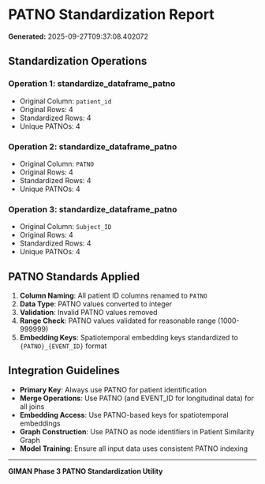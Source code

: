 # PATNO Standardization Report

**Generated:** 2025-09-27T09:37:08.402072

## Standardization Operations

### Operation 1: standardize_dataframe_patno
- Original Column: `patient_id`
- Original Rows: 4
- Standardized Rows: 4
- Unique PATNOs: 4

### Operation 2: standardize_dataframe_patno
- Original Column: `PATNO`
- Original Rows: 4
- Standardized Rows: 4
- Unique PATNOs: 4

### Operation 3: standardize_dataframe_patno
- Original Column: `Subject_ID`
- Original Rows: 4
- Standardized Rows: 4
- Unique PATNOs: 4


## PATNO Standards Applied

1. **Column Naming**: All patient ID columns renamed to `PATNO`
2. **Data Type**: PATNO values converted to integer
3. **Validation**: Invalid PATNO values removed
4. **Range Check**: PATNO values validated for reasonable range (1000-999999)
5. **Embedding Keys**: Spatiotemporal embedding keys standardized to `{PATNO}_{EVENT_ID}` format

## Integration Guidelines

- **Primary Key**: Always use PATNO for patient identification
- **Merge Operations**: Use PATNO (and EVENT_ID for longitudinal data) for all joins
- **Embedding Access**: Use PATNO-based keys for spatiotemporal embeddings
- **Graph Construction**: Use PATNO as node identifiers in Patient Similarity Graph
- **Model Training**: Ensure all input data uses consistent PATNO indexing

---
**GIMAN Phase 3 PATNO Standardization Utility**
